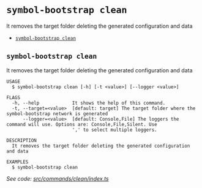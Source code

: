 `symbol-bootstrap clean`
========================

It removes the target folder deleting the generated configuration and data

* [`symbol-bootstrap clean`](#symbol-bootstrap-clean)

## `symbol-bootstrap clean`

It removes the target folder deleting the generated configuration and data

```
USAGE
  $ symbol-bootstrap clean [-h] [-t <value>] [--logger <value>]

FLAGS
  -h, --help            It shows the help of this command.
  -t, --target=<value>  [default: target] The target folder where the symbol-bootstrap network is generated
      --logger=<value>  [default: Console,File] The loggers the command will use. Options are: Console,File,Silent. Use
                        ',' to select multiple loggers.

DESCRIPTION
  It removes the target folder deleting the generated configuration and data

EXAMPLES
  $ symbol-bootstrap clean
```

_See code: [src/commands/clean/index.ts](https://github.com/nemneshia/symbol-bootstrap/blob/v2.0.4/src/commands/clean/index.ts)_
